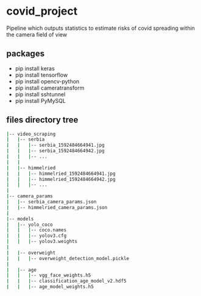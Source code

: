 # covid_project
Pipeline which outputs statistics to estimate risks of covid spreading within the camera field of view

## packages

- pip install keras
- pip install tensorflow
- pip install opencv-python
- pip install cameratransform
- pip install sshtunnel
- pip install PyMySQL

## files directory tree
```bash
|-- video_scraping
|   |-- serbia
|   |   |-- serbia_1592484664941.jpg
|   |   |-- serbia_1592484664942.jpg
|   |   |-- ...
|   |
|   |-- himmelried
|   |   |-- himmelried_1592484664941.jpg
|   |   |-- himmelried_1592484664942.jpg
|   |   |-- ...
|
|-- camera_params
|   |-- serbia_camera_params.json
|   |-- himmelried_camera_params.json
|
|-- models
|   |-- yolo_coco
|   |   |-- coco.names
|   |   |-- yolov3.cfg
|   |   |-- yolov3.weights
|
|   |-- overweight
|   |   |-- overweight_detection_model.pickle
|
|   |-- age
|   |   |-- vgg_face_weights.h5
|   |   |-- classification_age_model_v2.hdf5
|   |   |-- age_model_weights.h5
```
